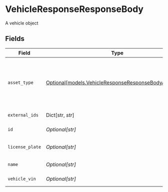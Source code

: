 # VehicleResponseResponseBody

A vehicle object


## Fields

| Field                                                                                                      | Type                                                                                                       | Required                                                                                                   | Description                                                                                                | Example                                                                                                    |
| ---------------------------------------------------------------------------------------------------------- | ---------------------------------------------------------------------------------------------------------- | ---------------------------------------------------------------------------------------------------------- | ---------------------------------------------------------------------------------------------------------- | ---------------------------------------------------------------------------------------------------------- |
| `asset_type`                                                                                               | [Optional[models.VehicleResponseResponseBodyAssetType]](../models/vehicleresponseresponsebodyassettype.md) | :heavy_minus_sign:                                                                                         | The type of the asset.  Valid values: `uncategorized`, `trailer`, `equipment`, `unpowered`, `vehicle`      | vehicle                                                                                                    |
| `external_ids`                                                                                             | Dict[str, *str*]                                                                                           | :heavy_minus_sign:                                                                                         | A map of external ids                                                                                      |                                                                                                            |
| `id`                                                                                                       | *Optional[str]*                                                                                            | :heavy_minus_sign:                                                                                         | ID of the vehicle                                                                                          | 494123                                                                                                     |
| `license_plate`                                                                                            | *Optional[str]*                                                                                            | :heavy_minus_sign:                                                                                         | The license plate of the vehicle.                                                                          | 6SAM123                                                                                                    |
| `name`                                                                                                     | *Optional[str]*                                                                                            | :heavy_minus_sign:                                                                                         | Name of the vehicle                                                                                        | Fleet Truck #1                                                                                             |
| `vehicle_vin`                                                                                              | *Optional[str]*                                                                                            | :heavy_minus_sign:                                                                                         | The VIN of the vehicle.                                                                                    | 1GBJ6P1B2HV112765                                                                                          |